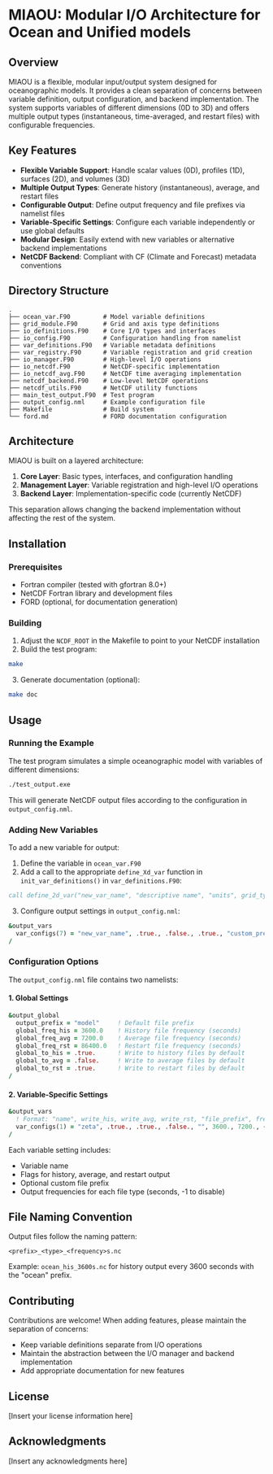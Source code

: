 # MIAOU: Modular I/O Architecture for Ocean and Unified models

## Overview

MIAOU is a flexible, modular input/output system designed for oceanographic models. It provides a clean separation of concerns between variable definition, output configuration, and backend implementation. The system supports variables of different dimensions (0D to 3D) and offers multiple output types (instantaneous, time-averaged, and restart files) with configurable frequencies.

## Key Features

- **Flexible Variable Support**: Handle scalar values (0D), profiles (1D), surfaces (2D), and volumes (3D)
- **Multiple Output Types**: Generate history (instantaneous), average, and restart files
- **Configurable Output**: Define output frequency and file prefixes via namelist files
- **Variable-Specific Settings**: Configure each variable independently or use global defaults
- **Modular Design**: Easily extend with new variables or alternative backend implementations
- **NetCDF Backend**: Compliant with CF (Climate and Forecast) metadata conventions

## Directory Structure

```
.
├── ocean_var.F90         # Model variable definitions
├── grid_module.F90       # Grid and axis type definitions
├── io_definitions.F90    # Core I/O types and interfaces
├── io_config.F90         # Configuration handling from namelist
├── var_definitions.F90   # Variable metadata definitions
├── var_registry.F90      # Variable registration and grid creation
├── io_manager.F90        # High-level I/O operations
├── io_netcdf.F90         # NetCDF-specific implementation
├── io_netcdf_avg.F90     # NetCDF time averaging implementation
├── netcdf_backend.F90    # Low-level NetCDF operations
├── netcdf_utils.F90      # NetCDF utility functions
├── main_test_output.F90  # Test program
├── output_config.nml     # Example configuration file
├── Makefile              # Build system
└── ford.md               # FORD documentation configuration
```

## Architecture

MIAOU is built on a layered architecture:

1. **Core Layer**: Basic types, interfaces, and configuration handling
2. **Management Layer**: Variable registration and high-level I/O operations
3. **Backend Layer**: Implementation-specific code (currently NetCDF)

This separation allows changing the backend implementation without affecting the rest of the system.

## Installation

### Prerequisites

- Fortran compiler (tested with gfortran 8.0+)
- NetCDF Fortran library and development files
- FORD (optional, for documentation generation)

### Building

1. Adjust the `NCDF_ROOT` in the Makefile to point to your NetCDF installation
2. Build the test program:

```bash
make
```

3. Generate documentation (optional):

```bash
make doc
```

## Usage

### Running the Example

The test program simulates a simple oceanographic model with variables of different dimensions:

```bash
./test_output.exe
```

This will generate NetCDF output files according to the configuration in `output_config.nml`.

### Adding New Variables

To add a new variable for output:

1. Define the variable in `ocean_var.F90`
2. Add a call to the appropriate `define_Xd_var` function in `init_var_definitions()` in `var_definitions.F90`:

```fortran
call define_2d_var("new_var_name", "descriptive name", "units", grid_type, data_pointer)
```

3. Configure output settings in `output_config.nml`:

```fortran
&output_vars
  var_configs(7) = "new_var_name", .true., .false., .true., "custom_prefix", 3600., -1., 86400.
/
```

### Configuration Options

The `output_config.nml` file contains two namelists:

#### 1. Global Settings

```fortran
&output_global
  output_prefix = "model"     ! Default file prefix
  global_freq_his = 3600.0    ! History file frequency (seconds)
  global_freq_avg = 7200.0    ! Average file frequency (seconds)
  global_freq_rst = 86400.0   ! Restart file frequency (seconds)
  global_to_his = .true.      ! Write to history files by default
  global_to_avg = .false.     ! Write to average files by default
  global_to_rst = .true.      ! Write to restart files by default
/
```

#### 2. Variable-Specific Settings

```fortran
&output_vars
  ! Format: "name", write_his, write_avg, write_rst, "file_prefix", freq_his, freq_avg, freq_rst
  var_configs(1) = "zeta", .true., .true., .false., "", 3600., 7200., -1.
/
```

Each variable setting includes:
- Variable name
- Flags for history, average, and restart output
- Optional custom file prefix
- Output frequencies for each file type (seconds, -1 to disable)

## File Naming Convention

Output files follow the naming pattern:
```
<prefix>_<type>_<frequency>s.nc
```

Example: `ocean_his_3600s.nc` for history output every 3600 seconds with the "ocean" prefix.

## Contributing

Contributions are welcome! When adding features, please maintain the separation of concerns:

- Keep variable definitions separate from I/O operations
- Maintain the abstraction between the I/O manager and backend implementation
- Add appropriate documentation for new features

## License

[Insert your license information here]

## Acknowledgments

[Insert any acknowledgments here]